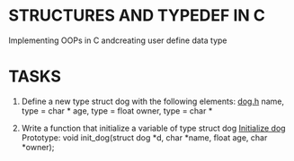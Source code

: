 # STRUCTURES AND TYPEDEF IN C
Implementing OOPs in C andcreating user define data type

# TASKS
1. Define a new type struct dog with the following elements:
<a href="https://github.com/sangaryousmane/alx-low_level_programming/blob/master/0x0E-structures_typedef/1-init_dog.c">dog.h</a>
name, type = char *
age, type = float
owner, type = char *

2. Write a function that initialize a variable of type struct dog
<a href="">Initialize dog</a>
Prototype: void init_dog(struct dog *d, char *name, float age, char *owner);
